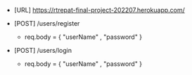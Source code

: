 - [URL] https://rtrepat-final-project-202207.herokuapp.com/

- [POST] /users/register

  - req.body = { "userName" , "password" }

- [POST] /users/login

  - req.body = { "userName" , "password" }
